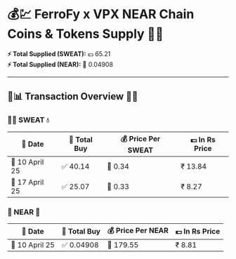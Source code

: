 # 💰💹 FerroFy x VPX NEAR Chain Coins & Tokens Supply 🚀✨

**⚡ Total Supplied (SWEAT):** 💵 65.21  
**⚡ Total Supplied (NEAR):** 💎 0.04908  

---

## 🔎📊 Transaction Overview 💼📜

### 🏃‍♀️ SWEAT 💧
| 📅 Date        | 🧾 Total Buy   | 💰 Price Per SWEAT | 💵 In Rs Price |
|----------------|----------------|--------------------|----------------|
| 📆 10 April 25 | ✅ 40.14       | 💸 0.34            | ₹ 13.84        |
| 📆 17 April 25 | ✅ 25.07       | 💸 0.33            | ₹ 8.27         |

### 🌌 NEAR 💎
| 📅 Date        | 🧾 Total Buy   | 💰 Price Per NEAR  | 💵 In Rs Price |
|----------------|----------------|--------------------|----------------|
| 📆 10 April 25 | ✅ 0.04908     | 💸 179.55          | ₹ 8.81         |

